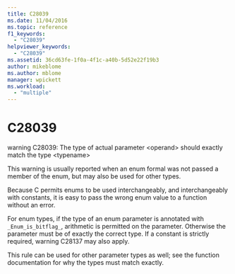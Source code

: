 ```yaml
---
title: C28039
ms.date: 11/04/2016
ms.topic: reference
f1_keywords:
  - "C28039"
helpviewer_keywords:
  - "C28039"
ms.assetid: 36cd63fe-1f0a-4f1c-a40b-5d52e22f19b3
author: mikeblome
ms.author: mblome
manager: wpickett
ms.workload:
  - "multiple"
---
```

# C28039
warning C28039: The type of actual parameter \<operand> should exactly match the type \<typename>

 This warning is usually reported when an enum formal was not passed a member of the enum, but may also be used for other types.

 Because C permits enums to be used interchangeably, and interchangeably with constants, it is easy to pass the wrong enum value to a function without an error.

 For enum types, if the type of an enum parameter is annotated with `_Enum_is_bitflag_`, arithmetic is permitted on the parameter. Otherwise the parameter must be of exactly the correct type. If a constant is strictly required, warning C28137 may also apply.

 This rule can be used for other parameter types as well; see the function documentation for why the types must match exactly.
